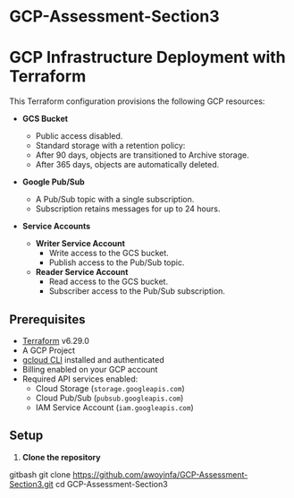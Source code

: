 # GCP-Assessment-Section3
# GCP Infrastructure Deployment with Terraform

This Terraform configuration provisions the following GCP resources:

- **GCS Bucket**
    - Public access disabled.
    - Standard storage with a retention policy:
    - After 90 days, objects are transitioned to Archive storage.
    - After 365 days, objects are automatically deleted.
   
- **Google Pub/Sub**
    - A Pub/Sub topic with a single subscription.
    - Subscription retains messages for up to 24 hours.

- **Service Accounts**
  - **Writer Service Account**
    - Write access to the GCS bucket.
    - Publish access to the Pub/Sub topic.
  - **Reader Service Account**
    - Read access to the GCS bucket.
    - Subscriber access to the Pub/Sub subscription.

## Prerequisites

- [Terraform](https://developer.hashicorp.com/terraform/tutorials/gcp-get-started/infrastructure-as-code) v6.29.0 
- A GCP Project
- [gcloud CLI](https://cloud.google.com/sdk/docs/install) installed and authenticated
- Billing enabled on your GCP account
- Required API services enabled:
  - Cloud Storage (`storage.googleapis.com`)
  - Cloud Pub/Sub (`pubsub.googleapis.com`)
  - IAM Service Account (`iam.googleapis.com`)

## Setup

1. **Clone the repository**

gitbash
git clone https://github.com/awoyinfa/GCP-Assessment-Section3.git
cd GCP-Assessment-Section3
